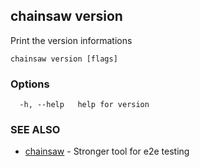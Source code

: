 ## chainsaw version

Print the version informations

```
chainsaw version [flags]
```

### Options

```
  -h, --help   help for version
```

### SEE ALSO

* [chainsaw](chainsaw.md)	 - Stronger tool for e2e testing

